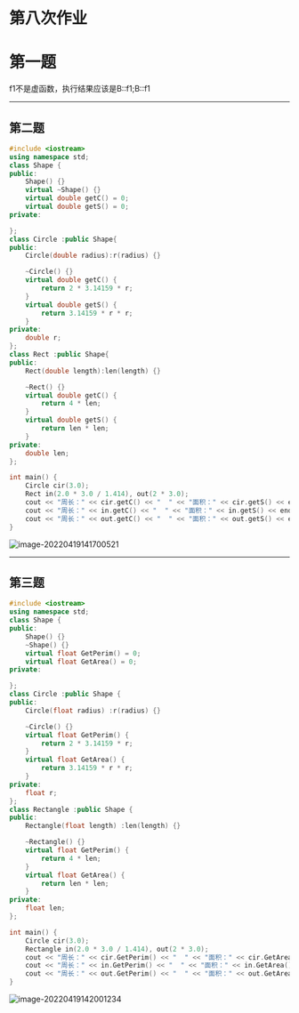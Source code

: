 # 第八次作业

# 第一题

f1不是虚函数，执行结果应该是B::f1;B::f1

-------------

## 第二题

```cpp
#include <iostream>
using namespace std;
class Shape {
public:
	Shape() {}
	virtual ~Shape() {}
	virtual double getC() = 0;
	virtual double getS() = 0;
private:

};
class Circle :public Shape{
public:
	Circle(double radius):r(radius) {}

	~Circle() {}
	virtual double getC() {
		return 2 * 3.14159 * r;
	}
	virtual double getS() {
		return 3.14159 * r * r;
	}
private:
	double r;
};
class Rect :public Shape{
public:
	Rect(double length):len(length) {}

	~Rect() {}
	virtual double getC() {
		return 4 * len;
	}
	virtual double getS() {
		return len * len;
	}
private:
	double len;
};

int main() {
	Circle cir(3.0);
	Rect in(2.0 * 3.0 / 1.414), out(2 * 3.0);
	cout << "周长：" << cir.getC() << "  " << "面积：" << cir.getS() << endl;
	cout << "周长：" << in.getC() << "  " << "面积：" << in.getS() << endl;
	cout << "周长：" << out.getC() << "  " << "面积：" << out.getS() << endl;
}
```

![image-20220419141700521](C:\Users\Lenovo\AppData\Roaming\Typora\typora-user-images\image-20220419141700521.png)

------------

## 第三题

```cpp
#include <iostream>
using namespace std;
class Shape {
public:
	Shape() {}
    ~Shape() {}
	virtual float GetPerim() = 0;
	virtual float GetArea() = 0;
private:

};
class Circle :public Shape {
public:
	Circle(float radius) :r(radius) {}

	~Circle() {}
	virtual float GetPerim() {
		return 2 * 3.14159 * r;
	}
	virtual float GetArea() {
		return 3.14159 * r * r;
	}
private:
	float r;
};
class Rectangle :public Shape {
public:
	Rectangle(float length) :len(length) {}

	~Rectangle() {}
	virtual float GetPerim() {
		return 4 * len;
	}
	virtual float GetArea() {
		return len * len;
	}
private:
	float len;
};

int main() {
	Circle cir(3.0);
	Rectangle in(2.0 * 3.0 / 1.414), out(2 * 3.0);
	cout << "周长：" << cir.GetPerim() << "  " << "面积：" << cir.GetArea() << endl;
	cout << "周长：" << in.GetPerim() << "  " << "面积：" << in.GetArea() << endl;
	cout << "周长：" << out.GetPerim() << "  " << "面积：" << out.GetArea() << endl;
}
```

![image-20220419142001234](C:\Users\Lenovo\AppData\Roaming\Typora\typora-user-images\image-20220419142001234.png)